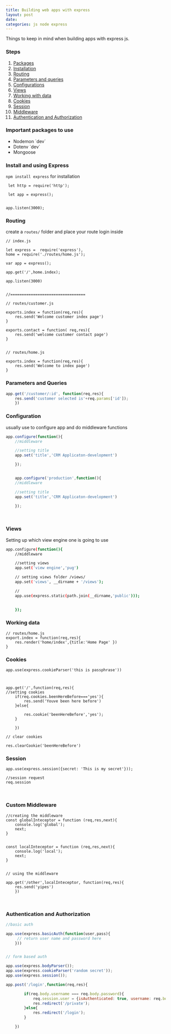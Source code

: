 ```yaml
---
title: Building web apps with express
layout: post
date: 
categories: js node express
---
```



Things to keep in mind when building apps with express js.

<h3 class="text-2xl font-bold mt-10">Steps</h3>

<ol>
	<li><a href="#packages">Packages</a></li>
	<li><a href="#installation">Installation</a></li>
	<li><a href="#routing">Routing</a></li>
	<li><a href="#params">Parameters and queries</a></li>
	<li><a href="#config">Configurations</a></li>
	<li><a href="#view">Views</a></li>
	<li><a href="#data">Working with data</a></li>
	<li><a href="#cookies">Cookies</a></li>
	<li><a href="#session">Session</a></li>
	<li><a href="#middleware">Middleware</a></li>
	<li><a href="#auth">Authentication and Authorization</a></li>
</ol>

<h3 id="packages" class="text-2xl font-bold mt-10">Important packages to use</h3>

<ul>
	<li>Nodemon `dev`</li>
	<li>Dotenv `dev`</li>
	<li>Mongoose</li>
</ul>

<h3 id="installation" class="text-2xl font-bold mt-10">Install and using Express</h3>

`npm install express` for installation
  

```
 let http = require('http');

 let app = express();


app.listen(3000);
```


<h3 id="routing" class="text-2xl font-bold mt-10">Routing</h3>

create a `routes/` folder and place your route login inside

```
// index.js

let express =  require('express'),
home = require('./routes/home.js');

var app = express();

app.get('/',home.index);

app.listen(3000)


//=================================

// routes/customer.js

exports.index = function(req,res){
	res.send('Welcome customer index page')
}

exports.contact = function( req,res){
	res.send('welcome customer contact page')
}


// routes/home.js

exports.index = function(req,res){
	res.send('Welcome to index page')
}
```
  



<h3 id="params" class="text-2xl font-bold mt-10">Parameters and Queries</h3>


```js
app.get('/customer/:id', function(req,res){
	res.send('customer selected is'+req.params['id']);
	})

```

<h3 id="config" class="text-2xl font-bold mt-10">Configuration</h3>

usually use to configure app and do middleware functions


```js
app.configure(function(){
	//middleware

	//setting title
	app.set('title','CRM Applicaton-development')

	});


	app.configure('production',function(){
	//middleware

	//setting title
	app.set('title','CRM Applicaton-development')

	});

```
<br>


<h3 id="view" class="text-2xl font-bold mt-10">Views</h3>
  
Setting up which view engine one is going to use

```bash
app.configure(function(){
	//middleware

	//setting views
	app.set('view engine','pug')

	// setting views folder /views/
	app.set('views', __dirname + '/views');

	//
	app.use(express.static(path.join(__dirname,'public')));
		

	});


```

<h3 id="data" class="text-2xl font-bold mt-10">Working data</h3>


```
// routes/home.js
export.index = function(req,res){
	res.render('home/index',{title:'Home Page' })
}

```
   



<h3 id="cookies" class="text-2xl font-bold mt-10">Cookies</h3>

```
app.use(express.cookieParser('this is passphrase'))



app.get('/',function(req,res){
//setting cookies
	if(req.cookies.beenHereBefore==='yes'){
		res.send('Youve been here before')
	}else{

		res.cookie('beenHereBefore','yes');
	}

	})

// clear cookies

res.clearCookie('beenHereBefore')
```  
   



    

<h3 id="session" class="text-2xl font-bold mt-10">Session</h3>   
  
```
app.use(express.session({secret: 'This is my secret'}));

//session request
req.session
```

<br>

<h3 id="middleware" class="text-2xl font-bold mt-10">Custom Middleware</h3>   
   
   

```
//creating the middleware
const globalInteceptor = function (req,res,next){
	console.log('global');
	next;
}


const localInteceptor = function (req,res,next){
	console.log('local');
	next;
}


// using the middleware

app.get('/other',localInteceptor, function(req,res){
	res.send('yipes')
	})

``` 



<br>

<h3 id="auth" class="text-2xl font-bold mt-10">Authentication and Authorization</h3>   
   


```js
//basic auth

app.use(express.basicAuth(function(user,pass){
	 // return user name and password here
	}))


// form based auth

app.use(express.bodyParser());
app.use(express.cookieParser('random secret'));
app.use(express.session());

app.post('/login',function(req,res){

		if(req.body.username === req.body.password){
			req.session.user = {isAuthenticated: true, username: req.body.username};
			res.redirect('/private');
		}else{
			res.redirect('/login');
		}

	})


```